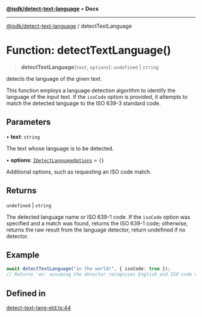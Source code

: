 [**@isdk/detect-text-language**](../README.md) • **Docs**

***

[@isdk/detect-text-language](../globals.md) / detectTextLanguage

# Function: detectTextLanguage()

> **detectTextLanguage**(`text`, `options`): `undefined` \| `string`

detects the language of the given text.

This function employs a language detection algorithm to identify the language of the input text. If the `isoCode` option is provided,
it attempts to match the detected language to the ISO 639-3 standard code.

## Parameters

• **text**: `string`

The text whose language is to be detected.

• **options**: [`IDetectLanguageOptions`](../interfaces/IDetectLanguageOptions.md) = `{}`

Additional options, such as requesting an ISO code match.

## Returns

`undefined` \| `string`

The detected language name or ISO 639-1 code. If the `isoCode` option was specified and a match was found, returns the ISO 639-1 code;
otherwise, returns the raw result from the language detector, return undefined if no detector.

## Example

```typescript
await detectTextLanguage("in the world!", { isoCode: true });
// Returns 'en' assuming the detector recognizes English and ISO code option is used.
```

## Defined in

[detect-text-lang-eld.ts:44](https://github.com/isdk/detect-text-language.js/blob/55c5de458aba5390ac483a68576a169ee5b00681/src/detect-text-lang-eld.ts#L44)
